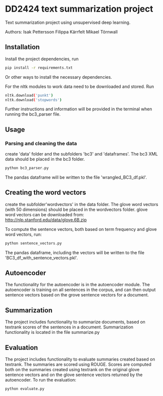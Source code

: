 # DD2424 text summarization project

Text summarization project using unsupervised deep learning.

Authors:
Isak Pettersson
Filippa Kärrfelt
Mikael Törnwall

## Installation

Install the project dependencies, run

```bash
pip install -r requirements.txt
```

Or other ways to install the necessary dependencies.

For the nltk modules to work data need to be downloaded and stored. Run
```bash
nltk.download('punkt')
nltk.download('stopwords')
```
Further instructions and information will be provided in the terminal when running the bc3_parser file.

## Usage

### Parsing and cleaning the data

create 'data' folder and the subfolders 'bc3' and 'dataframes'. The bc3 XML data should be placed in the bc3 folder.

```bash
python bc3_parser.py
```

The pandas dataframe will be written to the file 'wrangled_BC3_df.pkl'.

## Creating the word vectors
create the subfolder'wordvectors' in the data folder. The glove word vectors (with 50 dimensions) should be placed in the wordvectors folder. glove word vectors can be downloaded from: http://nlp.stanford.edu/data/glove.6B.zip

To compute the sentence vectors, both based on term frequency and glove word vectors, run:

```bash
python sentence_vectors.py
```

The pandas dataframe, including the vectors will be written to the file 'BC3_df_with_sentence_vectors.pkl'.

## Autoencoder
The functionality for the autoencoder is in the autoencoder module. The autoencoder is training on all sentences in the corpus, and can then output sentence vectors based on the grove sentence vectors for a document.

## Summarization
The project includes functionality to summarize documents, based on textrank scores of the sentences in a document. Summarization functionality is located in the file summarize.py

## Evaluation
The project includes functionality to evaluate summaries created based on textrank. The summaries are scored using ROUGE. Scores are computed both on the summaries created using textrank on the original glove sentence vectors and on the glove sentence vectors returned by the autoencoder. To run the evaluation: 

```bash
python evaluate.py
```